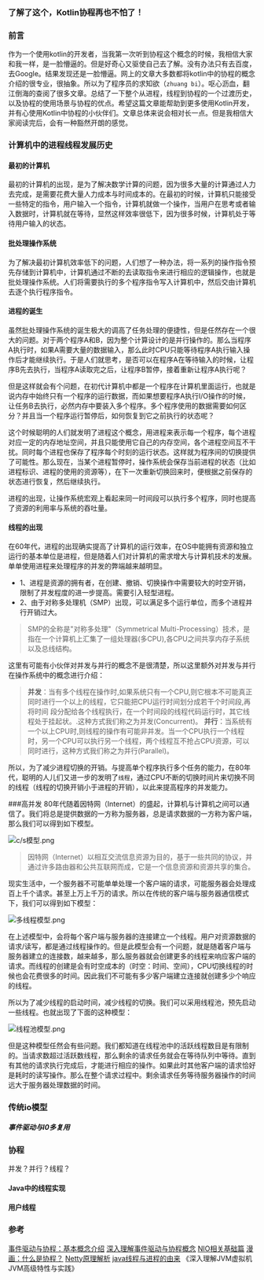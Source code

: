 ### 了解了这个，Kotlin协程再也不怕了！

### 前言
作为一个使用kotlin的开发者，当我第一次听到协程这个概念的时候，我相信大家和我一样，是一脸懵逼的。但是好奇心又驱使自己去了解。没有办法只有去百度，去Google。结果发现还是一脸懵逼。网上的文章大多数都将kotlin中的协程的概念介绍的很专业，很抽象。所以为了程序员的求知欲（`zhuang bi`）。呕心沥血，翻江倒海的查阅了很多文章。总结了一下整个从进程，线程到协程的一个过渡历史，以及协程的使用场景与协程的优点。希望这篇文章能帮助到更多使用Kotlin开发，并有心使用Kotlin中协程的小伙伴们。文章总体来说会相对长一点。但是我相信大家阅读完后，会有一种豁然开朗的感觉。


### 计算机中的进程线程发展历史

#### 最初的计算机
最初的计算机的出现，是为了解决数学计算的问题，因为很多大量的计算通过人力去完成，是需要花费大量人力成本与时间成本的。在最初的时候，计算机只能接受一些特定的指令，用户输入一个指令，计算机就做一个操作，当用户在思考或者输入数据时，计算机就在等待，显然这样效率很低下，因为很多时候，计算机处于等待用户输入的状态。

#### 批处理操作系统
为了解决最初计算机效率低下的问题，人们想了一种办法，将一系列的操作指令预先存储到计算机中，计算机通过不断的去读取指令来进行相应的逻辑操作，也就是批处理操作系统。人们将需要执行的多个程序指令写入计算机中，然后交由计算机去逐个执行程序指令。

#### 进程的诞生
虽然批处理操作系统的诞生极大的调高了任务处理的便捷性，但是任然存在一个很大的问题。对于两个程序A和B，因为整个计算设计的是并行操作的。那么当程序A执行时，如果A需要大量的数据输入，那么此时CPU只能等待程序A执行输入操作后才能继续执行。于是人们就思考，是否可以在程序A在等待输入的时候，让程序B先去执行，当程序A读取完之后，让程序B暂停，接着重新让程序A执行呢？

但是这样就会有个问题，在初代计算机中都是一个程序在计算机里面运行，也就是说内存中始终只有一个程序的运行数据，而如果想要程序A执行I/O操作的时候，让任务B去执行，必然内存中要装入多个程序。多个程序使用的数据需要如何区分？并且当一个程序运行暂停后，如何恢复到它之前执行的状态呢？

这个时候聪明的人们就发明了进程这个概念，用进程来表示每一个程序，每个进程对应一定的内存地址空间，并且只能使用它自己的内存空间，各个进程空间互不干扰。同时每个进程也保存了程序每个时刻的运行状态。这样就为程序间的切换提供了可能性。那么现在，当某个进程暂停时，操作系统会保存当前进程的状态（比如进程标识、进程的使用的资源等），在下一次重新切换回来时，便根据之前保存的状态进行恢复，然后继续执行。

进程的出现，让操作系统宏观上看起来同一时间段可以执行多个程序，同时也提高了资源的利用率与系统的吞吐量。



#### 线程的出现
在60年代，进程的出现确实提高了计算机的运行效率，在OS中能拥有资源和独立运行的基本单位是进程，但是随着人们对计算机的需求增大与计算机技术的发展。单单使用进程来处理程序的并发的弊端越来越明显。
- 1、进程是资源的拥有者，在创建、撤销、切换操作中需要较大的时空开销，限制了并发程度的进一步提高。需要引入轻型进程。
- 2、由于对称多处理机（SMP）出现，可以满足多个运行单位，而多个进程并行开销过大。

>SMP的全称是"对称多处理"（Symmetrical Multi-Processing）技术，是指在一个计算机上汇集了一组处理器(多CPU),各CPU之间共享内存子系统以及总线结构。


这里有可能有小伙伴对并发与并行的概念不是很清楚，所以这里额外对并发与并行在操作系统中的概念进行介绍：

>**并发**：当有多个线程在操作时,如果系统只有一个CPU,则它根本不可能真正同时进行一个以上的线程，它只能把CPU运行时间划分成若干个时间段,再将时间 段分配给各个线程执行，在一个时间段的线程代码运行时，其它线程处于挂起状。.这种方式我们称之为并发(Concurrent)。
>**并行**：当系统有一个以上CPU时,则线程的操作有可能非并发。当一个CPU执行一个线程时，另一个CPU可以执行另一个线程，两个线程互不抢占CPU资源，可以同时进行，这种方式我们称之为并行(Parallel)。


所以，为了减少进程切换的开销。与提高单个程序执行多个任务的能力，在80年代，聪明的人儿们又进一步的发明了`线程`，通过CPU不断的切换时间片来切换不同的线程（线程的切换开销小于进程的开销），以此来提高程序的并发能力。

###高并发
80年代随着因特网（Internet）的盛起，计算机与计算机之间可以通信了。我们将总是提供数据的一方称为服务器，总是请求数据的一方称为客户端，那么我们可以得到如下模型。

![c/s模型.png](https://upload-images.jianshu.io/upload_images/2824145-26eb93f49ed1b014.png?imageMogr2/auto-orient/strip%7CimageView2/2/w/1240)

>因特网（Internet）以相互交流信息资源为目的，基于一些共同的协议，并通过许多路由器和公共互联网而成，它是一个信息资源和资源共享的集合。

现实生活中，一个服务器不可能单单处理一个客户端的请求，可能服务器会处理成百上千个请求。甚至上万上千万的请求。所以在传统的客户端与服务器通信模式下，我们可以得到如下模型：

![多线程模型.png](https://upload-images.jianshu.io/upload_images/2824145-8c7aec4a3563fdcc.png?imageMogr2/auto-orient/strip%7CimageView2/2/w/1240)

在上述模型中，会将每个客户端与服务器的连接建立一个线程。用户对资源数据的请求/读写，都是通过线程操作的。但是此模型会有一个问题，就是随着客户端与服务器建立的连接数，越来越多，那么服务器就会创建更多的线程来响应客户端的请求。而线程的创建是会有时空成本的（时空：时间、空间），CPU切换线程的时候也会花费很多的时间。因此我们不可能有多少客户端建立连接就创建多少个响应的线程。

所以为了减少线程的启动时间，减少线程的切换。我们可以采用线程池，预先启动一些线程。也就出现了下面的这种模型：

![线程池模型.png](https://upload-images.jianshu.io/upload_images/2824145-acdf22f637cce60a.png?imageMogr2/auto-orient/strip%7CimageView2/2/w/1240)

但是这种模型任然会有些问题。我们都知道在线程池中的活跃线程数目是有限制的。当请求数超过活跃数线程，那么剩余的请求任务就会在等待队列中等待。直到有其他的请求执行完成后，才能进行相应的操作。如果此时其他客户端的请求恰好是耗时的读写操作。那么在整个请求过程中。剩余请求任务等待服务器操作的时间远大于服务器处理数据的时间。

### 传统io模型
##### 事件驱动与I0多复用





### 协程
并发？并行？线程？

#### Java中的线程实现
#### 用户线程
### 参考
[事件驱动与协程：基本概念介绍](https://zhuanlan.zhihu.com/p/31410589)
[深入理解事件驱动与协程概念](https://www.jianshu.com/p/e38ee24dd004)
[NIO相关基础篇](https://mp.weixin.qq.com/s?__biz=MzU0MzQ5MDA0Mw==&mid=2247483907&idx=1&sn=3d5e1384a36bd59f5fd14135067af1c2&chksm=fb0be897cc7c61815a6a1c3181f3ba3507b199fd7a8c9025e9d8f67b5e9783bc0f0fe1c73903&scene=21#wechat_redirect)
[漫画：什么是协程？](https://m.sohu.com/a/237171690_465221/?pvid=000115_3w_a)
[Netty原理解析](https://www.cnblogs.com/wjlstation/p/8972895.html)
[java线程与进程的由来](https://www.cnblogs.com/ynuo/p/5600882.html)
《深入理解JVM虚拟机 JVM高级特性与实践》
